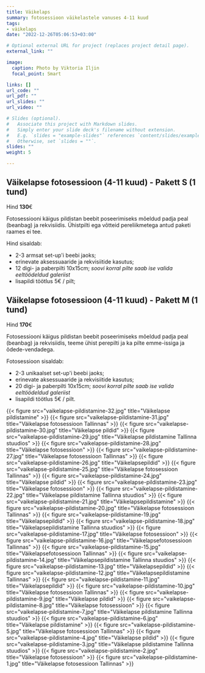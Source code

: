 ```yaml
---
title: Väikelaps
summary: fotosessioon väikelastele vanuses 4-11 kuud
tags:
- väikelaps
date: "2022-12-26T05:06:53+03:00"

# Optional external URL for project (replaces project detail page).
external_link: ""

image:
  caption: Photo by Viktoria Iljin
  focal_point: Smart

links: []
url_code: ""
url_pdf: ""
url_slides: ""
url_video: ""

# Slides (optional).
#   Associate this project with Markdown slides.
#   Simply enter your slide deck's filename without extension.
#   E.g. `slides = "example-slides"` references `content/slides/example-slides.md`.
#   Otherwise, set `slides = ""`.
slides: ""
weight: 5

---
```

## Väikelapse fotosessioon (4-11 kuud) - Pakett S (1 tund)

Hind **130**€

Fotosessiooni käigus pildistan beebit poseerimiseks mõeldud padja peal (beanbag) ja rekvisiidis. Ühistpilti ega võtteid pereliikmetega antud paketi raames ei tee. 

Hind sisaldab: 
* 2-3 armsat set-up'i beebi jaoks;
* erinevate aksessuaaride ja rekvisiitide kasutus;
* 12 digi- ja paberpilti 10x15cm;
_soovi korral pilte saab ise valida eeltöödeldud galeriist_
* lisapildi töötlus 5€ / pilt;

## Väikelapse fotosessioon (4-11 kuud) - Pakett M (1 tund)

Hind **170**€

Fotosessiooni käigus pildistan beebit poseerimiseks mõeldud padja peal (beanbag) ja rekvisiidis, teeme ühist perepilti ja ka pilte emme-issiga ja õdede-vendadega.

Fotosessioon sisaldab: 
* 2-3 unikaalset set-up'i beebi jaoks;
* erinevate aksessuaaride ja rekvisiitide kasutus;
* 20 digi- ja paberpilti 10x15cm;
_soovi korral pilte saab ise valida eeltöödeldud galeriist_
* lisapildi töötlus 5€ / pilt. 

{{< figure src="vaikelapse-pildistamine-32.jpg" title="Väikelapse pildistamine" >}}
{{< figure src="vaikelapse-pildistamine-31.jpg" title="Väikelapse fotosessioon Tallinnas" >}}
{{< figure src="vaikelapse-pildistamine-30.jpg" title="Väikelapse pildid" >}}
{{< figure src="vaikelapse-pildistamine-29.jpg" title="Väikelapse pildistamine Tallinna stuudios" >}}
{{< figure src="vaikelapse-pildistamine-28.jpg" title="Väikelapse fotosessioon" >}}
{{< figure src="vaikelapse-pildistamine-27.jpg" title="Väikelapse fotosessioon Tallinnas" >}}
{{< figure src="vaikelapse-pildistamine-26.jpg" title="Väikelapsepildid" >}}
{{< figure src="vaikelapse-pildistamine-25.jpg" title="Väikelapse fotosessioon Tallinnas" >}}
{{< figure src="vaikelapse-pildistamine-24.jpg" title="Väikelapse pildid" >}}
{{< figure src="vaikelapse-pildistamine-23.jpg" title="Väikelapse fotosessioon" >}}
{{< figure src="vaikelapse-pildistamine-22.jpg" title="Väikelapse pildistamine Tallinna stuudios" >}}
{{< figure src="vaikelapse-pildistamine-21.jpg" title="Väikelapsepildistamine" >}}
{{< figure src="vaikelapse-pildistamine-20.jpg" title="Väikelapse fotosessioon Tallinnas" >}}
{{< figure src="vaikelapse-pildistamine-19.jpg" title="Väikelapsepildid" >}}
{{< figure src="vaikelapse-pildistamine-18.jpg" title="Väikelapsepildistamine Tallinna stuudios" >}}
{{< figure src="vaikelapse-pildistamine-17.jpg" title="Väikelapse fotosessioon" >}}
{{< figure src="vaikelapse-pildistamine-16.jpg" title="Väikelapsefotosessioon Tallinnas" >}}
{{< figure src="vaikelapse-pildistamine-15.jpg" title="Väikelapsefotosessioon Tallinnas" >}}
{{< figure src="vaikelapse-pildistamine-14.jpg" title="Väikelapsepildistamine Tallinna stuudios" >}}
{{< figure src="vaikelapse-pildistamine-13.jpg" title="Väikelapsepildid" >}}
{{< figure src="vaikelapse-pildistamine-12.jpg" title="Väikelapsepildistamine Tallinnas" >}}
{{< figure src="vaikelapse-pildistamine-11.jpg" title="Väikelapsepildid" >}}
{{< figure src="vaikelapse-pildistamine-10.jpg" title="Väikelapse fotosessioon Tallinnas" >}}
{{< figure src="vaikelapse-pildistamine-9.jpg" title="Väikelapse pildid" >}}
{{< figure src="vaikelapse-pildistamine-8.jpg" title="Väikelapse fotosessioon" >}}
{{< figure src="vaikelapse-pildistamine-7.jpg" title="Väikelapse pildistamine Tallinna stuudios" >}}
{{< figure src="vaikelapse-pildistamine-6.jpg" title="Väikelapse pildistamine" >}}
{{< figure src="vaikelapse-pildistamine-5.jpg" title="Väikelapse fotosessioon Tallinnas" >}}
{{< figure src="vaikelapse-pildistamine-4.jpg" title="Väikelapse pildid" >}}
{{< figure src="vaikelapse-pildistamine-3.jpg" title="Väikelapse pildistamine Tallinna stuudios" >}}
{{< figure src="vaikelapse-pildistamine-2.jpg" title="Väikelapse fotosessioon" >}}
{{< figure src="vaikelapse-pildistamine-1.jpg" title="Väikelapse fotosessioon Tallinnas" >}}